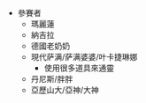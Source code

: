 * 參賽者
    * 瑪麗蓮
    * 納吉拉
    + 德國老奶奶
    + 現代萨满/萨满婆婆/叶卡捷琳娜
        + 使用很多道具來通靈
    + 丹尼斯/胖胖
    + 亞歷山大/亞神/大神
    
    